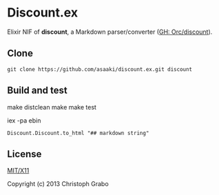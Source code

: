 # Discount.ex

Elixir NIF of **discount**, a Markdown parser/converter ([GH: Orc/discount](https://github.com/Orc/discount)).



## Clone

```shell
git clone https://github.com/asaaki/discount.ex.git discount
```



## Build and test

make distclean
make
make test

iex -pa ebin

```
Discount.Discount.to_html "## markdown string"
```



## License

[MIT/X11](./LICENSE)

Copyright (c) 2013 Christoph Grabo
